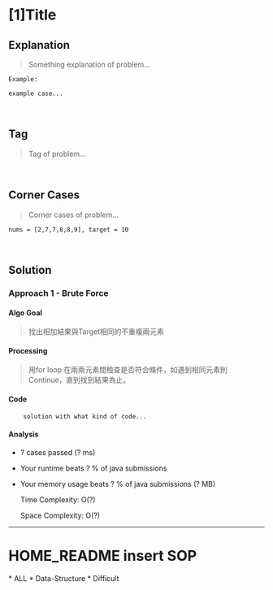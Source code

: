 # [1]Title

## Explanation
> Something explanation of problem...
```
Example: 

example case...
```             
<br>

## Tag
> Tag of problem...
<br>

## Corner Cases
> Corner cases of problem...
```
nums = [2,7,7,8,8,9], target = 10
```
<br>

## Solution
### Approach 1 - Brute Force
#### Algo Goal
> 找出相加結果與Target相同的不重複兩元素
#### Processing
> 用for loop 在兩兩元素間檢查是否符合條件，如遇到相同元素則Continue，直到找到結果為止。
#### Code
```
    solution with what kind of code...
```
#### Analysis
* ? cases passed (? ms)
* Your runtime beats ? % of java submissions
* Your memory usage beats ? % of java submissions (? MB)

    Time Complexity: O(?) 
    
    Space Complexity: O(?)
    
---
<h1>HOME_README insert SOP</h1>
* ALL
* Data-Structure
* Difficult

